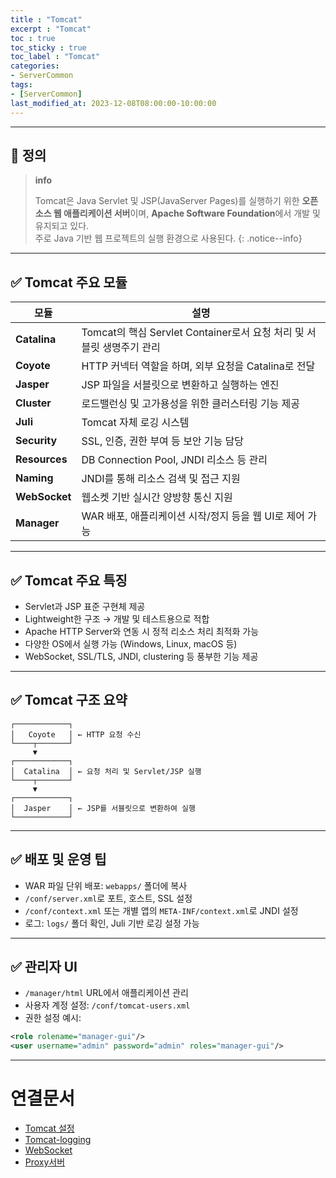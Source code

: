 ```yaml
---
title : "Tomcat"
excerpt : "Tomcat"
toc : true
toc_sticky : true
toc_label : "Tomcat"
categories:
- ServerCommon
tags:
- [ServerCommon]
last_modified_at: 2023-12-08T08:00:00-10:00:00
---
```

  
---
  
## 📌 정의

> **info**
>
> Tomcat은 Java Servlet 및 JSP(JavaServer Pages)를 실행하기 위한 **오픈소스 웹 애플리케이션 서버**이며, **Apache Software Foundation**에서 개발 및 유지되고 있다.  
> 주로 Java 기반 웹 프로젝트의 실행 환경으로 사용된다. 
{: .notice--info}  

---
  
## ✅ Tomcat 주요 모듈

| 모듈 | 설명 |
|------|------|
| **Catalina** | Tomcat의 핵심 Servlet Container로서 요청 처리 및 서블릿 생명주기 관리 |
| **Coyote** | HTTP 커넥터 역할을 하며, 외부 요청을 Catalina로 전달 |
| **Jasper** | JSP 파일을 서블릿으로 변환하고 실행하는 엔진 |
| **Cluster** | 로드밸런싱 및 고가용성을 위한 클러스터링 기능 제공 |
| **Juli** | Tomcat 자체 로깅 시스템 |
| **Security** | SSL, 인증, 권한 부여 등 보안 기능 담당 |
| **Resources** | DB Connection Pool, JNDI 리소스 등 관리 |
| **Naming** | JNDI를 통해 리소스 검색 및 접근 지원 |
| **WebSocket** | 웹소켓 기반 실시간 양방향 통신 지원 |
| **Manager** | WAR 배포, 애플리케이션 시작/정지 등을 웹 UI로 제어 가능 |

---
  
## ✅ Tomcat 주요 특징

- Servlet과 JSP 표준 구현체 제공
- Lightweight한 구조 → 개발 및 테스트용으로 적합
- Apache HTTP Server와 연동 시 정적 리소스 처리 최적화 가능
- 다양한 OS에서 실행 가능 (Windows, Linux, macOS 등)
- WebSocket, SSL/TLS, JNDI, clustering 등 풍부한 기능 제공

---
  
## ✅ Tomcat 구조 요약

```
┌────────────┐
│   Coyote   │ ← HTTP 요청 수신
└────┬───────┘
     ▼
┌────────────┐
│  Catalina  │ ← 요청 처리 및 Servlet/JSP 실행
└────┬───────┘
     ▼
┌────────────┐
│  Jasper    │ ← JSP를 서블릿으로 변환하여 실행
└────────────┘
```

---
  
## ✅ 배포 및 운영 팁

- WAR 파일 단위 배포: `webapps/` 폴더에 복사
- `/conf/server.xml`로 포트, 호스트, SSL 설정
- `/conf/context.xml` 또는 개별 앱의 `META-INF/context.xml`로 JNDI 설정
- 로그: `logs/` 폴더 확인, Juli 기반 로깅 설정 가능

---
  
## ✅ 관리자 UI

- `/manager/html` URL에서 애플리케이션 관리
- 사용자 계정 설정: `/conf/tomcat-users.xml`
- 권한 설정 예시:
  
```xml
<role rolename="manager-gui"/>
<user username="admin" password="admin" roles="manager-gui"/>
```

---
  
# 연결문서
- [Tomcat 설정](../../servercommon/servercommon-Tomcat-설정)
- [Tomcat-logging](../../servercommon/servercommon-Tomcat-logging)
- [WebSocket](../../통신/통신-WebSocket)
- [Proxy서버](../../webcommon/webcommon-Proxy서버)
